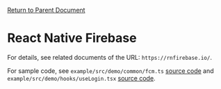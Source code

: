 [Return to Parent Document](./index.en.md)

# React Native Firebase

For details, see related documents of the URL: `https://rnfirebase.io/`.

For sample code, see `example/src/demo/common/fcm.ts` [source code](../../../example/src/demo/common/fcm.ts) and `example/src/demo/hooks/useLogin.tsx` [source code](../../../example/src/demo/hooks/useLogin.tsx).

